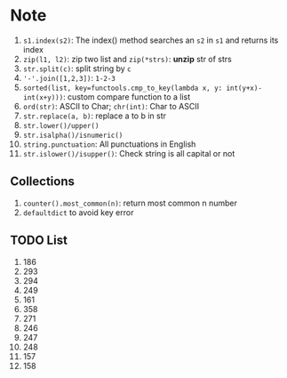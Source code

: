 # Note

1. `s1.index(s2)`: The index() method searches an `s2` in `s1` and returns its index
2. `zip(l1, l2)`: zip two list and `zip(*strs)`: **unzip** str of strs
3. `str.split(c)`: split string by `c`
4. `'-'.join([1,2,3])`: `1-2-3`
5. `sorted(list, key=functools.cmp_to_key(lambda x, y: int(y+x)-int(x+y)))`: custom compare function to a list
6. `ord(str)`: ASCII to Char; `chr(int)`: Char to ASCII
7. `str.replace(a, b)`: replace a to b in str
8. `str.lower()/upper()`
9. `str.isalpha()/isnumeric()`
10. `string.punctuation`: All punctuations in English
11. `str.islower()/isupper()`: Check string is all capital or not

## Collections

1. `counter().most_common(n)`: return most common n number
2. `defaultdict` to avoid key error

## TODO List

1. 186
2. 293
3. 294
4. 249
5. 161
6. 358
7. 271
8. 246
9. 247
10. 248
11. 157
12. 158
